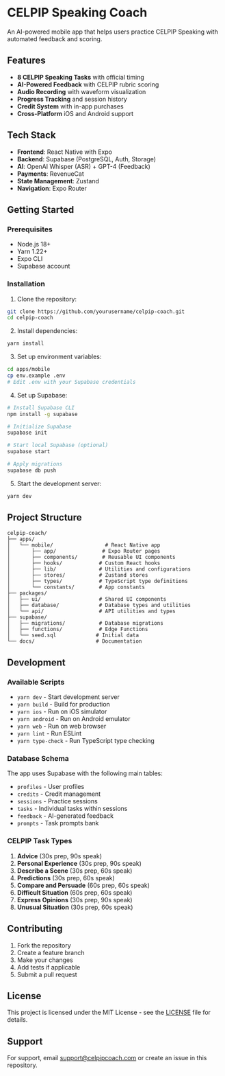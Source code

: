 # CELPIP Speaking Coach

An AI-powered mobile app that helps users practice CELPIP Speaking with automated feedback and scoring.

## Features

- **8 CELPIP Speaking Tasks** with official timing
- **AI-Powered Feedback** with CELPIP rubric scoring
- **Audio Recording** with waveform visualization
- **Progress Tracking** and session history
- **Credit System** with in-app purchases
- **Cross-Platform** iOS and Android support

## Tech Stack

- **Frontend**: React Native with Expo
- **Backend**: Supabase (PostgreSQL, Auth, Storage)
- **AI**: OpenAI Whisper (ASR) + GPT-4 (Feedback)
- **Payments**: RevenueCat
- **State Management**: Zustand
- **Navigation**: Expo Router

## Getting Started

### Prerequisites

- Node.js 18+
- Yarn 1.22+
- Expo CLI
- Supabase account

### Installation

1. Clone the repository:
```bash
git clone https://github.com/yourusername/celpip-coach.git
cd celpip-coach
```

2. Install dependencies:
```bash
yarn install
```

3. Set up environment variables:
```bash
cd apps/mobile
cp env.example .env
# Edit .env with your Supabase credentials
```

4. Set up Supabase:
```bash
# Install Supabase CLI
npm install -g supabase

# Initialize Supabase
supabase init

# Start local Supabase (optional)
supabase start

# Apply migrations
supabase db push
```

5. Start the development server:
```bash
yarn dev
```

## Project Structure

```
celpip-coach/
├── apps/
│   └── mobile/                 # React Native app
│       ├── app/               # Expo Router pages
│       ├── components/        # Reusable UI components
│       ├── hooks/            # Custom React hooks
│       ├── lib/              # Utilities and configurations
│       ├── stores/           # Zustand stores
│       ├── types/            # TypeScript type definitions
│       └── constants/        # App constants
├── packages/
│   ├── ui/                   # Shared UI components
│   ├── database/             # Database types and utilities
│   └── api/                  # API utilities and types
├── supabase/
│   ├── migrations/           # Database migrations
│   ├── functions/            # Edge Functions
│   └── seed.sql             # Initial data
└── docs/                    # Documentation
```

## Development

### Available Scripts

- `yarn dev` - Start development server
- `yarn build` - Build for production
- `yarn ios` - Run on iOS simulator
- `yarn android` - Run on Android emulator
- `yarn web` - Run on web browser
- `yarn lint` - Run ESLint
- `yarn type-check` - Run TypeScript type checking

### Database Schema

The app uses Supabase with the following main tables:

- `profiles` - User profiles
- `credits` - Credit management
- `sessions` - Practice sessions
- `tasks` - Individual tasks within sessions
- `feedback` - AI-generated feedback
- `prompts` - Task prompts bank

### CELPIP Task Types

1. **Advice** (30s prep, 90s speak)
2. **Personal Experience** (30s prep, 90s speak)
3. **Describe a Scene** (30s prep, 60s speak)
4. **Predictions** (30s prep, 60s speak)
5. **Compare and Persuade** (60s prep, 60s speak)
6. **Difficult Situation** (60s prep, 60s speak)
7. **Express Opinions** (30s prep, 90s speak)
8. **Unusual Situation** (30s prep, 60s speak)

## Contributing

1. Fork the repository
2. Create a feature branch
3. Make your changes
4. Add tests if applicable
5. Submit a pull request

## License

This project is licensed under the MIT License - see the [LICENSE](LICENSE) file for details.

## Support

For support, email support@celpipcoach.com or create an issue in this repository.
